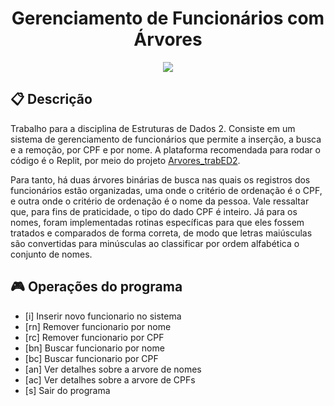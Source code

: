 <h1 align="center">
	Gerenciamento de Funcionários com Árvores
</h1>

<p align="center">
	<img loading="lazy" src="https://img.shields.io/badge/status-FINALIZADO-green">
</p>


## 📋 Descrição
<p>
Trabalho para a disciplina de Estruturas de Dados 2. Consiste em um sistema de gerenciamento de funcionários que permite a inserção, a busca e a remoção, por CPF e por nome. A plataforma recomendada para rodar o código é o Replit, por meio do projeto <a href="https://replit.com/@florindorian/ArvorestrabED2">Arvores_trabED2</a>.
</p>
<p>
Para tanto, há duas árvores binárias de busca nas quais os registros dos funcionários estão organizadas, uma onde o critério de ordenação é o CPF, e outra onde o critério de ordenação é o nome da pessoa. Vale ressaltar que, para fins de praticidade, o tipo do dado CPF é inteiro. Já para os nomes, foram implementadas rotinas específicas para que eles fossem tratados e comparados de forma correta, de modo que letras maiúsculas são convertidas para minúsculas ao classificar por ordem alfabética o conjunto de nomes.
</p>

## 🎮 Operações do programa
<ul>
    <li>[i] Inserir novo funcionario no sistema</li>
    <li>[rn] Remover funcionario por nome</li>
    <li>[rc] Remover funcionario por CPF</li>
    <li>[bn] Buscar funcionario por nome</li>
    <li>[bc] Buscar funcionario por CPF</li>
    <li>[an] Ver detalhes sobre a arvore de nomes</li>
    <li>[ac] Ver detalhes sobre a arvore de CPFs</li>
    <li>[s]  Sair do programa</li>
</ul>